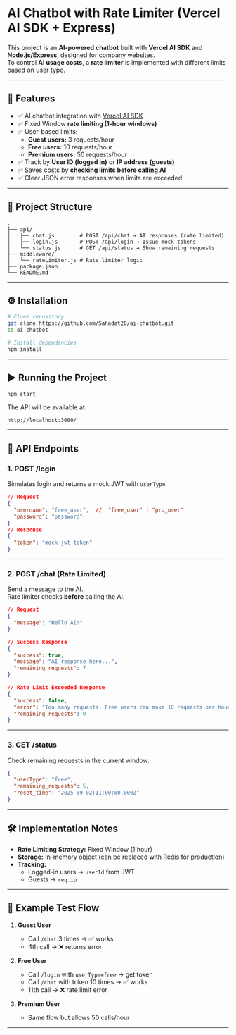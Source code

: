 # AI Chatbot with Rate Limiter (Vercel AI SDK + Express)

This project is an **AI-powered chatbot** built with **Vercel AI SDK** and **Node.js/Express**, designed for company websites.  
To control **AI usage costs**, a **rate limiter** is implemented with different limits based on user type.

---

## 🚀 Features
- ✅ AI chatbot integration with [Vercel AI SDK](https://sdk.vercel.ai/)  
- ✅ Fixed Window **rate limiting (1-hour windows)**  
- ✅ User-based limits:
  - **Guest users:** 3 requests/hour
  - **Free users:** 10 requests/hour
  - **Premium users:** 50 requests/hour  
- ✅ Track by **User ID (logged in)** or **IP address (guests)**  
- ✅ Saves costs by **checking limits before calling AI**  
- ✅ Clear JSON error responses when limits are exceeded  

---

## 📂 Project Structure
```
.
├── api/
│   ├── chat.js        # POST /api/chat → AI responses (rate limited)
│   ├── login.js       # POST /api/login → Issue mock tokens
│   └── status.js      # GET /api/status → Show remaining requests
├── middleware/
│   └── rateLimiter.js # Rate limiter logic
├── package.json
└── README.md
```

---

## ⚙️ Installation

```bash
# Clone repository
git clone https://github.com/Sahadat20/ai-chatbot.git
cd ai-chatbot

# Install dependencies
npm install
```

---

## ▶️ Running the Project

```bash
npm start
```

The API will be available at:

```
http://localhost:3000/
```

---

## 🔑 API Endpoints

### **1. POST /login**
Simulates login and returns a mock JWT with `userType`.

```json
// Request
{
  "username": "free_user",  //  "free_user" | "pro_user"
  "password": "password" 
}
// Response
{
  "token": "mock-jwt-token"
}
```

---

### **2. POST /chat** (Rate Limited)
Send a message to the AI.  
Rate limiter checks **before** calling the AI.

```json
// Request
{
  "message": "Hello AI!"
}

// Success Response
{
  "success": true,
  "message": "AI response here...",
  "remaining_requests": 7
}

// Rate Limit Exceeded Response
{
  "success": false,
  "error": "Too many requests. Free users can make 10 requests per hour.",
  "remaining_requests": 0
}
```

---

### **3. GET /status**
Check remaining requests in the current window.

```json
{
  "userType": "free",
  "remaining_requests": 5,
  "reset_time": "2025-09-02T11:00:00.000Z"
}
```

---

## 🛠️ Implementation Notes
- **Rate Limiting Strategy:** Fixed Window (1 hour)  
- **Storage:** In-memory object (can be replaced with Redis for production)  
- **Tracking:**  
  - Logged-in users → `userId` from JWT  
  - Guests → `req.ip`  

---

## 🧪 Example Test Flow

1. **Guest User**
   - Call `/chat` 3 times → ✅ works  
   - 4th call → ❌ returns error  

2. **Free User**
   - Call `/login` with `userType=free` → get token  
   - Call `/chat` with token 10 times → ✅ works  
   - 11th call → ❌ rate limit error  

3. **Premium User**
   - Same flow but allows 50 calls/hour  

---


